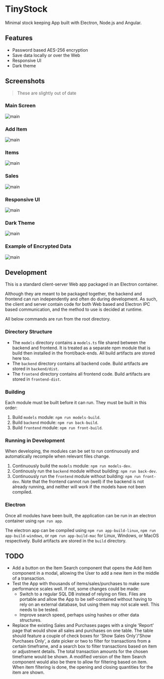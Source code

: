 # TinyStock
Minimal stock keeping App built with Electron, Node.js and Angular.

## Features

- Password based AES-256 encryption
- Save data locally or over the Web
- Responsive UI
- Dark theme

## Screenshots
> These are slightly out of date
### Main Screen

![main](./screenshots/main.png)

### Add Item

![main](./screenshots/addItem.png)

### Items

![main](./screenshots/items.png)

### Sales

![main](./screenshots/sales.png)

### Responsive UI

![main](./screenshots/responsiveUI.png)

### Dark Theme

![main](./screenshots/dark.png)

### Example of Encrypted Data

![main](./screenshots/encrypted.png)



## Development
This is a standard client-server Web app packaged in an Electron container.

Although they are meant to be packaged together, the backend and frontend can run independently and often do during development. As such, the client and server contain code for both Web based and Electron IPC based communication, and the method to use is decided at runtime.

All below commands are run from the root directory.

### Directory Structure
- The `models` directory contains a `models.ts` file shared between the backend and frontend. It is treated as a separate npm module that is build then installed in the front/back-ends. All build artifacts are stored here too.
- The `backend` directory contains all backend code. Build artifacts are stored in `backend/dist`.
- The `frontend` directory contains all frontend code. Build artifacts are stored in `frontend-dist`.

### Building
Each module must be built before it can run. They must be built in this order:
1. Build `models` module: `npm run models-build`.
2. Build `backend` module: `npm run back-build`.
3. Build `frontend` module: `npm run front-build`.

### Running in Development
When developing, the modules can be set to run continuously and automatically recompile when relevant files change.
1. Continuously build the `models` module: `npm run models-dev`.
2. Continously run the `backend` module without building: `npm run back-dev`.
3. Continuously run the `frontend` module without building: `npm run front-dev`.
Note that the frontend cannot run (well) if the backend is not already running, and neither will work if the models have not been compiled.

### Electron
Once all modules have been built, the application can be run in an electron container using `npm run app`.

The electron app can be compiled using `npm run app-build-linux`, `npm run app-build-windows`, or `npm run app-build-mac` for Linux, Windows, or MacOS respectively. Build artifacts are stored in the `build` directory.

## TODO
- Add a button on the Item Search component that opens the Add Item component in a modal, allowing the User to add a new item in the middle of a transaction.
- Test the App with thousands of items/sales/purchases to make sure performance scales well. If not, some changes could be made:
    - Switch to a regular SQL DB instead of relying on files. Files are portable and allow the App to be self-contained without having to rely on an external database, but using them may not scale well. This needs to be tested.
    - Improve search speed, perhaps using hashes or other data structures.
- Replace the existing Sales and Purchases pages with a single 'Report' page that would show all sales and purchases on one table. The table should feature a couple of check boxes for 'Show Sales Only'/'Show Purchases Only', a date picker or two to filter for transactions from a certain timeframe, and a search box to filter transactions based on item or adjustment details. The total transaction amounts for the chosen timeframe would be shown. A modified version of the Item Search component would also be there to allow for filtering based on item. When item filtering is done, the opening and closing quantities for the item are shown.
